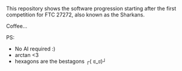 This repository shows the software progression starting after the first competition for FTC 27272, also known as the Sharkans.

Coffee...

PS:
- No AI required :)
- arctan <3
- hexagons are the bestagons ┌( ಠ_ಠ)┘
